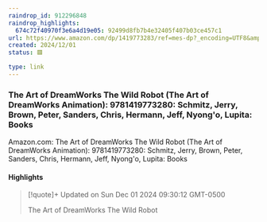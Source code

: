 ```yaml
---
raindrop_id: 912296848
raindrop_highlights:
  674c72f40970f3e6a4d19e05: 92499d8fb7b4e32405f407b03ce457c1
url: https://www.amazon.com/dp/1419773283/ref=mes-dp?_encoding=UTF8&amp;pd_rd_w=4r4dI&amp;content-id=amzn1.sym.7d2923e8-7496-46a5-862d-8ef28e908025&amp;pf_rd_p=7d2923e8-7496-46a5-862d-8ef28e908025&amp;pf_rd_r=CN6S6C1HBSZ3WMFHEBEA&amp;pd_rd_wg=nffNv&amp;pd_rd_r=ffe8c274-b7e9-42aa-94dc-c1fb757b5d0e
created: 2024/12/01
status: 🟥

type: link
---
```



### The Art of DreamWorks The Wild Robot (The Art of DreamWorks Animation): 9781419773280: Schmitz, Jerry, Brown, Peter, Sanders, Chris, Hermann, Jeff, Nyong&#39;o, Lupita: Books

Amazon.com: The Art of DreamWorks The Wild Robot (The Art of DreamWorks Animation): 9781419773280: Schmitz, Jerry, Brown, Peter, Sanders, Chris, Hermann, Jeff, Nyong&#39;o, Lupita: Books

#### Highlights

> [!quote]+ Updated on Sun Dec 01 2024 09:30:12 GMT-0500
>
> The Art of DreamWorks The Wild Robot
